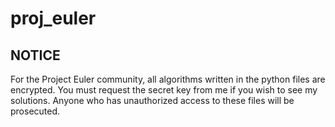 # proj_euler

## NOTICE
For the Project Euler community, all algorithms written in the python files are encrypted.
You must request the secret key from me if you wish to see my solutions.
Anyone who has unauthorized access to these files will be prosecuted.
